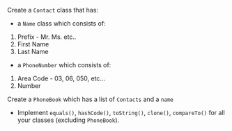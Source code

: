 Create a `Contact` class that has:
- a `Name` class which consists of:
1. Prefix - Mr. Ms. etc..
2. First Name
3. Last Name
- a `PhoneNumber` which consists of:
1. Area Code - 03, 06, 050, etc...
2. Number

Create a `PhoneBook` which has a list of `Contacts` and a `name`

- Implement `equals()`, `hashCode()`, `toString()`, `clone()`, `compareTo()` for all your classes (excluding `PhoneBook`).
